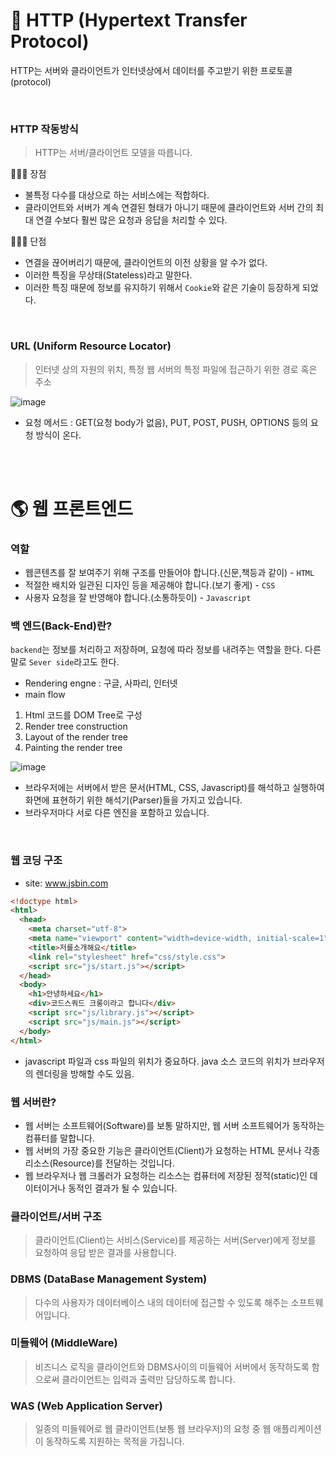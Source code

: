 📧 HTTP (Hypertext Transfer Protocol)
===
HTTP는 서버와 클라이언트가 인터넷상에서 데이터를 주고받기 위한 프로토콜(protocol)
  
  <br>
  
### HTTP 작동방식
  > HTTP는 서버/클라이언트 모델을 따릅니다.

🙋🏻‍♂️ 장점
- 불특정 다수를 대상으로 하는 서비스에는 적합하다.
- 클라이언트와 서버가 계속 연결된 형태가 아니기 때문에 클라이언트와 서버 간의 최대 연결 수보다 훨씬 많은 요청과 응답을 처리할 수 있다.

🙅🏻‍♂️ 단점
- 연결을 끊어버리기 때문에, 클라이언트의 이전 상황을 알 수가 없다.
- 이러한 특징을 무상태(Stateless)라고 말한다.
- 이러한 특징 때문에 정보를 유지하기 위해서 `Cookie`와 같은 기술이 등장하게 되었다.

<br>

### URL (Uniform Resource Locator)
  > 인터넷 상의 자원의 위치, 특정 웹 서버의 특정 파일에 접근하기 위한 경로 혹은 주소

![image](https://cphinf.pstatic.net/mooc/20180119_25/1516354290022wUY3x_PNG/http_-_.png)

- 요청 메서드 : GET(요청 body가 없음), PUT, POST, PUSH, OPTIONS 등의 요청 방식이 온다.

<br>
<br>

🌎 웹 프론트엔드
===

### 역할
* 웹콘텐츠를 잘 보여주기 위해 구조를 만들어야 합니다.(신문,책등과 같이) - `HTML`
* 적절한 배치와 일관된 디자인 등을 제공해야 합니다.(보기 좋게) - `CSS`
* 사용자 요청을 잘 반영해야 합니다.(소통하듯이) - `Javascript`

### 백 엔드(Back-End)란?

`backend`는 정보를 처리하고 저장하며, 요청에 따라 정보를 내려주는 역할을 한다. 다른 말로 `Sever side`라고도 한다.

- Rendering engne : 구글, 사파리, 인터넷
- main flow
1. Html 코드를 DOM Tree로 구성
2. Render tree construction
3. Layout of the render tree
4. Painting the render tree

![image](https://cphinf.pstatic.net/mooc/20171231_32/1514692895834EoHUo_PNG/webkitflow.png)
* 브라우저에는 서버에서 받은 문서(HTML, CSS, Javascript)를 해석하고 실행하여 화면에 표현하기 위한 해석기(Parser)들을 가지고 있습니다.
* 브라우저마다 서로 다른 엔진을 포함하고 있습니다.

<br>

### 웹 코딩 구조
* site: www.jsbin.com
```html
<!doctype html>
<html>
  <head>
    <meta charset="utf-8">
    <meta name="viewport" content="width=device-width, initial-scale=1">
    <title>저를소개해요</title>
    <link rel="stylesheet" href="css/style.css">
    <script src="js/start.js"></script>
  </head>
  <body>
    <h1>안녕하세요</h1>
    <div>코드스쿼드 크롱이라고 합니다</div>
    <script src="js/library.js"></script>
    <script src="js/main.js"></script>
  </body>
</html>
```
* javascript 파일과 css 파일의 위치가 중요하다. java 소스 코드의 위치가 브라우저의 렌더링을 방해할 수도 있음.

### 웹 서버란?

- 웹 서버는 소프트웨어(Software)를 보통 말하지만, 웹 서버 소프트웨어가 동작하는 컴퓨터를 말합니다.
- 웹 서버의 가장 중요한 기능은 클라이언트(Client)가 요청하는 HTML 문서나 각종 리소스(Resource)를 전달하는 것입니다.
- 웹 브라우저나 웹 크롤러가 요청하는 리소스는 컴퓨터에 저장된 정적(static)인 데이터이거나 동적인 결과가 될 수 있습니다.

### 클라이언트/서버 구조

  > 클라이언트(Client)는 서비스(Service)를 제공하는 서버(Server)에게 정보를 요청하여 응답 받은 결과를 사용합니다.

### DBMS (DataBase Management System)

  > 다수의 사용자가 데이터베이스 내의 데이터에 접근할 수 있도록 해주는 소프트웨어입니다.

### 미들웨어 (MiddleWare)

  > 비즈니스 로직을 클라이언트와 DBMS사이의 미들웨어 서버에서 동작하도록 함으로써 클라이언트는 입력과 출력만 담당하도록 합니다.
  > 

### WAS (Web Application Server)

  > 일종의 미들웨어로 웹 클라이언트(보통 웹 브라우저)의 요청 중 웹 애플리케이션이 동작하도록 지원하는 목적을 가집니다.




